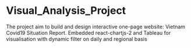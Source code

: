 # Visual_Analysis_Project
The project aim to build and design interactive one-page website: Vietnam Covid19 Situation Report. Embedded react-chartjs-2 and Tableau for visualisation with dynamic filter on daily and regional basis
